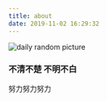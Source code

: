 ```yaml
---
title: about
date: 2019-11-02 16:29:32
---
```


![daily random picture](https://source.unsplash.com/user/nate_dumlao/daily)



### 不清不楚 不明不白

努力努力努力
